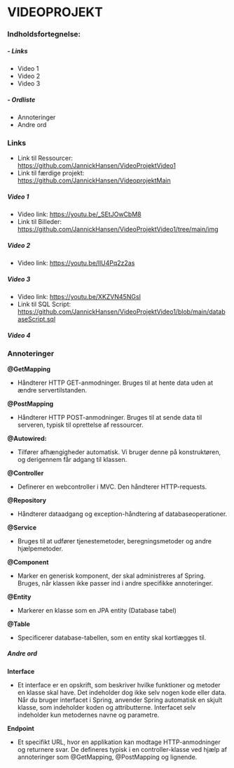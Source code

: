 
# VIDEOPROJEKT

### Indholdsfortegnelse:

#####  - Links

   - Video 1
   - Video 2
   - Video 3
 
#####  - Ordliste

   - Annoteringer
   - Andre ord


### **Links**

- Link til Ressourcer:          https://github.com/JannickHansen/VideoProjektVideo1
- Link til færdige projekt:     https://github.com/JannickHansen/VideoprojektMain

##### Video 1
-   Video link:                 https://youtu.be/_SEtJOwCbM8
-   Link til Billeder:          https://github.com/JannickHansen/VideoProjektVideo1/tree/main/img

##### Video 2
-   Video link:                 https://youtu.be/llU4Pq2z2as

##### Video 3
-   Video link:                 https://youtu.be/XKZVN45NGsI
-   Link til SQL Script:        https://github.com/JannickHansen/VideoProjektVideo1/blob/main/databaseScript.sql

##### Video 4

### **Annoteringer**

**@GetMapping**
-   Håndterer HTTP GET-anmodninger.
    Bruges til at hente data uden at ændre servertilstanden.

**@PostMapping**
-   Håndterer HTTP POST-anmodninger.
    Bruges til at sende data til serveren, typisk til oprettelse af ressourcer.

**@Autowired:**
-   Tilfører afhængigheder automatisk.
    Vi bruger denne på konstruktøren, og derigennem får adgang til klassen.

**@Controller**
-   Definerer en webcontroller i MVC.
    Den håndterer HTTP-requests.

**@Repository**
-   Håndterer dataadgang og exception-håndtering af databaseoperationer.

**@Service**
-   Bruges til at udfører tjenestemetoder, beregningsmetoder og andre hjælpemetoder.

**@Component**
-   Marker en generisk komponent, der skal administreres af Spring.
    Bruges, når klassen ikke passer ind i andre specifikke annoteringer.

**@Entity**
-   Markerer en klasse som en JPA entity (Database tabel)

**@Table**
-   Specificerer database-tabellen, som en entity skal kortlægges til.

##### **Andre ord**

**Interface**
-   Et interface er en opskrift, som beskriver hvilke funktioner og metoder en klasse skal have.
    Det indeholder dog ikke selv nogen kode eller data.
    Når du bruger interfacet i Spring, anvender Spring automatisk en skjult klasse, som indeholder koden og attributterne.
    Interfacet selv indeholder kun metodernes navne og parametre.

**Endpoint**
-   Et specifikt URL, hvor en applikation kan modtage HTTP-anmodninger og returnere svar.
    De defineres typisk i en controller-klasse ved hjælp af annoteringer som @GetMapping, @PostMapping og lignende.
